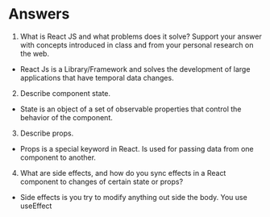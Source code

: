 # Answers

1. What is React JS and what problems does it solve? Support your answer with concepts introduced in class and from your personal research on the web.

- React Js is a Library/Framework and solves the development of large applications that have temporal data changes.

2. Describe component state.

- State is an object of a set of observable properties that control the behavior of the component.

3. Describe props.

- Props is a special keyword in React. Is used for passing data from one component to another.

4. What are side effects, and how do you sync effects in a React component to changes of certain state or props?

- Side effects is you try to modify anything out side the body. You use useEffect
